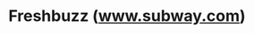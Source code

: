 ---
ee_id: '4115'
site: '1'
type: '2'
url: 2013-169-freshbuzz
title: Freshbuzz (www.subway.com)
year: '2014'
display_year: '2014'
medium: Single channel video
dims:
pitch: On take motion picture of myself web surfing around www.subway.com
ps:
live_url:
related: |-
  [4162] [2013-176-napkins] 2013 176 Napkins
  [4163] [2013-177-napkins] 2013 177 Napkins
  [4164] [2013-178-napkins] 2013 178 Napkins
  [4165] [2013-179-napkins] 2013 179 Napkins
youtube:
related_code:
imgs: freshbuzz-2013-169-install-Heart-01-database-SM.jpg
subheading:
download:
add_credit:
add_credits:
commission:
layout: things-i-made
---